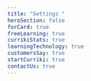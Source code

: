 ```yaml
---
title: "Settings "
heroSection: false
forCard: true
freeLearning: true
currikiStats: true
learningTechnology: true
customersSay: true
startCurriki: true
contactUs: true
---
```

